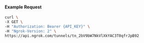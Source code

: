 <!-- Code generated for API Clients. DO NOT EDIT. -->

#### Example Request

```bash
curl \
-X GET \
-H "Authorization: Bearer {API_KEY}" \
-H "Ngrok-Version: 2" \
https://api.ngrok.com/tunnels/tn_2bV9bW7NkVlXkYAC3T0qfrJpB92
```

